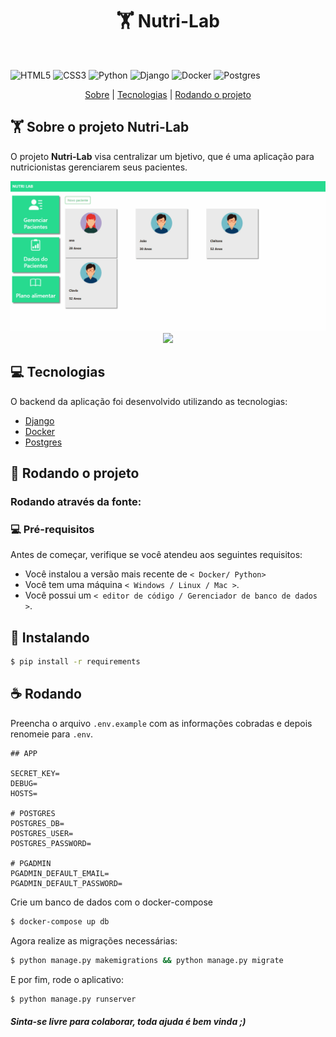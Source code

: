 <div align="center">
  <h1>🏋️ Nutri-Lab</h1>
</div>

<br>

![HTML5](https://img.shields.io/badge/html5-%23E34F26.svg?style=for-the-badge&logo=html5&logoColor=white) 
![CSS3](https://img.shields.io/badge/css3-%231572B6.svg?style=for-the-badge&logo=css3&logoColor=white) 
![Python](https://img.shields.io/badge/python-3670A0?style=for-the-badge&logo=python&logoColor=ffdd54)
![Django](https://img.shields.io/badge/django-%23092E20.svg?style=for-the-badge&logo=django&logoColor=white) ![Docker](https://img.shields.io/badge/docker-%230db7ed.svg?style=for-the-badge&logo=docker&logoColor=white) 
![Postgres](https://img.shields.io/badge/postgres-%23316192.svg?style=for-the-badge&logo=postgresql&logoColor=white)

<div align="center">
    <a href="#sobre">Sobre</a> | <a href="#tecnologias">Tecnologias</a> | <a href="#run">Rodando o projeto</a>
</div>

<a id="sobre"></a>

## 🏋️ Sobre o projeto Nutri-Lab

O projeto **Nutri-Lab** visa centralizar um bjetivo, que é uma aplicação para nutricionistas gerenciarem seus pacientes.

<div align="center">
    <img src="./.github/media/dados_paciente.gif" />
    <img src="./.github/media/gerenciar_pacientes.gig" />
</div>

<a id="tecnologias"></a> 

## :computer: Tecnologias

O backend da aplicação foi desenvolvido utilizando as tecnologias:

- [Django](https://www.djangoproject.com/)
- [Docker](https://www.docker.com)
- [Postgres](https://www.postgresql.org/)

<a id="run"></a>

## :running: Rodando o projeto

### Rodando através da fonte:

### 💻 Pré-requisitos

Antes de começar, verifique se você atendeu aos seguintes requisitos:

- Você instalou a versão mais recente de `< Docker/ Python>`
- Você tem uma máquina `< Windows / Linux / Mac >`.
- Você possui um `< editor de código / Gerenciador de banco de dados >`.

## 🚀 Instalando

```bash
$ pip install -r requirements
```

## ☕ Rodando

Preencha o arquivo `.env.example` com as informações cobradas e depois renomeie para `.env`.

```env
## APP

SECRET_KEY=
DEBUG=
HOSTS=

# POSTGRES
POSTGRES_DB=
POSTGRES_USER=
POSTGRES_PASSWORD=

# PGADMIN
PGADMIN_DEFAULT_EMAIL=
PGADMIN_DEFAULT_PASSWORD=
```

Crie um banco de dados com o docker-compose

```bash
$ docker-compose up db
```

Agora realize as migrações necessárias:

```bash
$ python manage.py makemigrations && python manage.py migrate
```

E por fim, rode o aplicativo:

```bash
$ python manage.py runserver
```

#### _Sinta-se livre para colaborar, toda ajuda é bem vinda ;)_

<br/>
